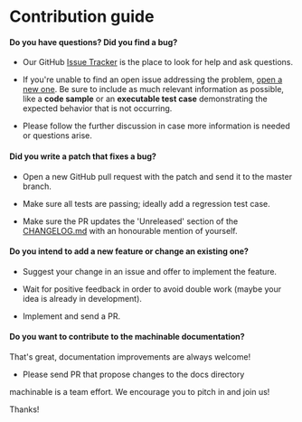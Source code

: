 # Contribution guide

#### **Do you have questions? Did you find a bug?**

* Our GitHub [Issue Tracker](https://github.com/machinable-org/machinable/issues) is the place to look for help and ask questions.

* If you're unable to find an open issue addressing the problem, [open a new one](https://github.com/machinable-org/machinable/issues/new). Be sure to include as much relevant information as possible, like a **code sample** or an **executable test case** demonstrating the expected behavior that is not occurring.

* Please follow the further discussion in case more information is needed or questions arise.

#### **Did you write a patch that fixes a bug?**

* Open a new GitHub pull request with the patch and send it to the master branch.

* Make sure all tests are passing; ideally add a regression test case.

* Make sure the PR updates the 'Unreleased' section of the [CHANGELOG.md](https://github.com/machinable-org/machinable/blob/master/CHANGELOG.md) with an honourable mention of yourself.

#### **Do you intend to add a new feature or change an existing one?**

* Suggest your change in an issue and offer to implement the feature. 

* Wait for positive feedback in order to avoid double work (maybe your idea is already in development).

* Implement and send a PR.

#### **Do you want to contribute to the machinable documentation?**

That's great, documentation improvements are always welcome! 

* Please send PR that propose changes to the docs directory
 
machinable is a team effort. We encourage you to pitch in and join us!

Thanks!